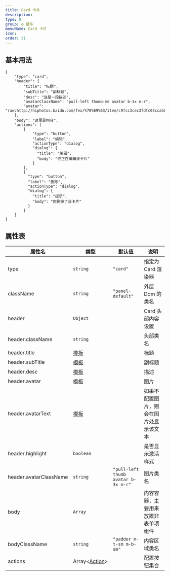 ```yaml
---
title: Card 卡片
description:
type: 0
group: ⚙ 组件
menuName: Card 卡片
icon:
order: 31
---
```


## 基本用法

```schema:height="250" scope="body"
{
    "type": "card",
    "header": {
        "title": "标题",
        "subTitle": "副标题",
        "desc": "这是一段描述",
        "avatarClassName": "pull-left thumb-md avatar b-3x m-r",
        "avatar": "raw:http://hiphotos.baidu.com/fex/%70%69%63/item/c9fcc3cec3fdfc03ccabb38edd3f8794a4c22630.jpg"
    },
    "body": "这里是内容",
    "actions": [
        {
            "type": "button",
            "label": "编辑",
            "actionType": "dialog",
            "dialog": {
              "title": "编辑",
              "body": "你正在编辑该卡片"
            }
        },
        {
          "type": "button",
          "label": "删除",
          "actionType": "dialog",
          "dialog": {
            "title": "提示",
            "body": "你删掉了该卡片"
          }
        }
    ]
}
```

## 属性表

| 属性名                 | 类型                         | 默认值                              | 说明                                   |
| ---------------------- | ---------------------------- | ----------------------------------- | -------------------------------------- |
| type                   | `string`                     | `"card"`                            | 指定为 Card 渲染器                     |
| className              | `string`                     | `"panel-default"`                   | 外层 Dom 的类名                        |
| header                 | `Object`                     |                                     | Card 头部内容设置                      |
| header.className       | `string`                     |                                     | 头部类名                               |
| header.title           | [模板](../concepts/template) |                                     | 标题                                   |
| header.subTitle        | [模板](../concepts/template) |                                     | 副标题                                 |
| header.desc            | [模板](../concepts/template) |                                     | 描述                                   |
| header.avatar          | [模板](../concepts/template) |                                     | 图片                                   |
| header.avatarText      | [模板](../concepts/template) |                                     | 如果不配置图片，则会在图片处显示该文本 |
| header.highlight       | `boolean`                    |                                     | 是否显示激活样式                       |
| header.avatarClassName | `string`                     | `"pull-left thumb avatar b-3x m-r"` | 图片类名                               |
| body                   | `Array`                      |                                     | 内容容器，主要用来放置非表单项组件     |
| bodyClassName          | `string`                     | `"padder m-t-sm m-b-sm"`            | 内容区域类名                           |
| actions                | Array<[Action](./action)>    |                                     | 配置按钮集合                           |
